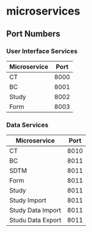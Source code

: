 # microservices

## Port Numbers

### User Interface Services

| Microservice | Port |
| ------------- | ------------- |
| CT | 8000 |
| BC | 8001 |
| Study | 8002 |
| Form | 8003 |

### Data Services

| Microservice | Port |
| ------------- | ------------- |
| CT | 8010 |
| BC | 8011 |
| SDTM | 8011 |
| Form | 8011 |
| Study | 8011 |
| Study Import | 8011 |
| Study Data Import | 8011 |
| Studu Data Export | 8011 |
